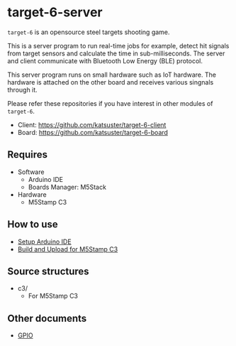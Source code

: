 # target-6-server

`target-6` is an opensource steel targets shooting game.

This is a server program to run real-time jobs for example, detect hit signals from target sensors and calculate the time in sub-milliseconds.
The server and client communicate with Bluetooth Low Energy (BLE) protocol.

This server program runs on small hardware such as IoT hardware.
The hardware is attached on the other board and receives various singnals through it.

Please refer these repositories if you have interest in other modules of `target-6`.

* Client: https://github.com/katsuster/target-6-client
* Board: https://github.com/katsuster/target-6-board


## Requires

* Software
  * Arduino IDE
  * Boards Manager: M5Stack
* Hardware
  * M5Stamp C3


## How to use

* [Setup Arduino IDE](doc/setup_arduino.md)
* [Build and Upload for M5Stamp C3](doc/c3_build.md)


## Source structures

* c3/
  * For M5Stamp C3


## Other documents

* [GPIO](doc/gpio.md)
